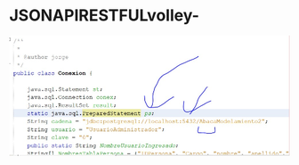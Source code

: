 # JSONAPIRESTFULvolley-

![Captura](https://github.com/AlexAndrangoCatota/JSONAPIRESTFULvolley-/blob/main/WhatsApp%20Image%202021-12-15%20at%2016.10.59.jpeg?raw=true)
